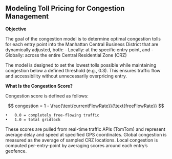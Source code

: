 ## Modeling Toll Pricing for Congestion Management

**Objective**

The goal of the congestion model is to determine optimal congestion tolls for each entry point into the Manhattan Central Business District that are dynamically adjusted, both:
    - Locally: at the specific entry point, and
    - Globally: across the entire Central Residential Zone (CRZ)

The model is designed to set the lowest tolls possible while maintaining congestion below a defined threshold (e.g., 0.3). This ensures traffic flow and accessibility without unnecessarily overpricing entry.

**What Is the Congestion Score?**

Congestion score is defined as follows:
```math

congestion = 1 - \frac{\text{currentFlowRate}}{\text{freeFlowRate}}

```
	•	0.0 = completely free-flowing traffic
	•	1.0 = total gridlock

These scores are pulled from real-time traffic APIs (TomTom) and represent average delay and speed at specified GPS coordinates. Global congestion is measured as the average of sampled CRZ locations. Local congestion is computed per-entry-point by averaging scores around each entry’s geofence.